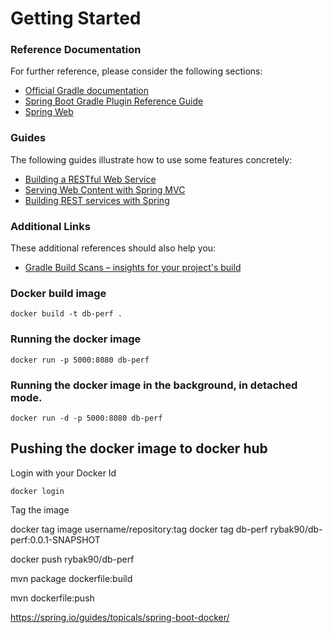 # Getting Started

### Reference Documentation
For further reference, please consider the following sections:

* [Official Gradle documentation](https://docs.gradle.org)
* [Spring Boot Gradle Plugin Reference Guide](https://docs.spring.io/spring-boot/docs/2.2.1.RELEASE/gradle-plugin/reference/html/)
* [Spring Web](https://docs.spring.io/spring-boot/docs/2.2.1.RELEASE/reference/htmlsingle/#boot-features-developing-web-applications)

### Guides
The following guides illustrate how to use some features concretely:

* [Building a RESTful Web Service](https://spring.io/guides/gs/rest-service/)
* [Serving Web Content with Spring MVC](https://spring.io/guides/gs/serving-web-content/)
* [Building REST services with Spring](https://spring.io/guides/tutorials/bookmarks/)

### Additional Links
These additional references should also help you:

* [Gradle Build Scans – insights for your project's build](https://scans.gradle.com#gradle)



### Docker build image 

```shell script
docker build -t db-perf .
```

### Running the docker image

```shell script
docker run -p 5000:8080 db-perf
```

### Running the docker image in the background, in detached mode.

```shell script
docker run -d -p 5000:8080 db-perf
```


## Pushing the docker image to docker hub

Login with your Docker Id

```shell script
docker login
```

Tag the image

docker tag image username/repository:tag
docker tag db-perf rybak90/db-perf:0.0.1-SNAPSHOT

docker push rybak90/db-perf


mvn package dockerfile:build

mvn dockerfile:push


https://spring.io/guides/topicals/spring-boot-docker/